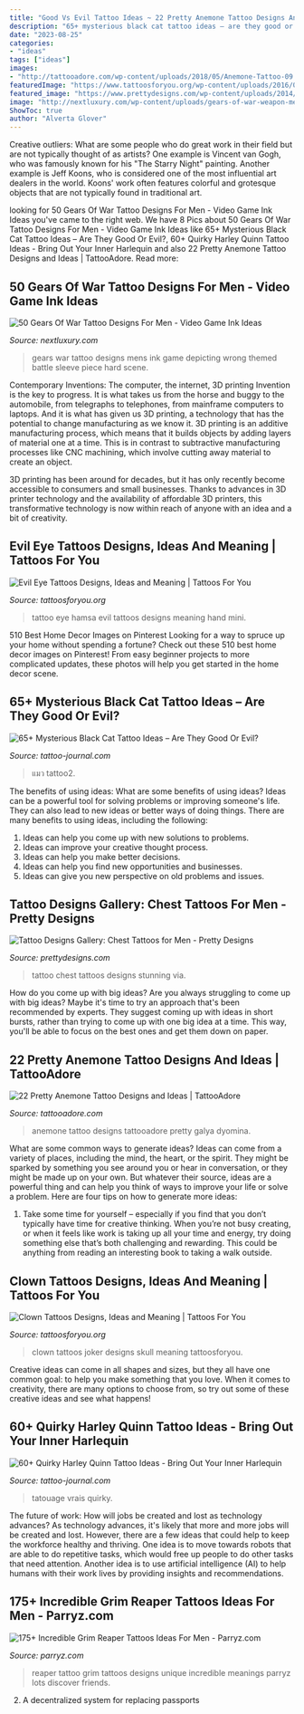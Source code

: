 ```yaml
---
title: "Good Vs Evil Tattoo Ideas ~ 22 Pretty Anemone Tattoo Designs And Ideas"
description: "65+ mysterious black cat tattoo ideas – are they good or evil?"
date: "2023-08-25"
categories:
- "ideas"
tags: ["ideas"]
images:
- "http://tattooadore.com/wp-content/uploads/2018/05/Anemone-Tattoo-09.jpg"
featuredImage: "https://www.tattoosforyou.org/wp-content/uploads/2016/05/Clown-Tattoos-for-Men.jpg"
featured_image: "https://www.prettydesigns.com/wp-content/uploads/2014/10/Stunning-Chest-Tattoo.jpg"
image: "http://nextluxury.com/wp-content/uploads/gears-of-war-weapon-mens-leg-tattoo.jpg"
ShowToc: true
author: "Alverta Glover"
---
```



Creative outliers: What are some people who do great work in their field but are not typically thought of as artists?
One example is Vincent van Gogh, who was famously known for his "The Starry Night" painting. Another example is Jeff Koons, who is considered one of the most influential art dealers in the world. Koons' work often features colorful and grotesque objects that are not typically found in traditional art.

	

		
looking for 50 Gears Of War Tattoo Designs For Men - Video Game Ink Ideas you've came to the right web. We have 8 Pics about 50 Gears Of War Tattoo Designs For Men - Video Game Ink Ideas like 65+ Mysterious Black Cat Tattoo Ideas – Are They Good Or Evil?, 60+ Quirky Harley Quinn Tattoo Ideas - Bring Out Your Inner Harlequin and also 22 Pretty Anemone Tattoo Designs and Ideas | TattooAdore. Read more:
		
    
## 50 Gears Of War Tattoo Designs For Men - Video Game Ink Ideas

<img loading=lazy src="http://nextluxury.com/wp-content/uploads/gears-of-war-weapon-mens-leg-tattoo.jpg" onerror="this.onerror=null;this.src='https://tse2.mm.bing.net/th?id=OIP.CTZvkxxKO8uspuHNQcRaGgHaJ7&amp;pid=15.1';" alt="50 Gears Of War Tattoo Designs For Men - Video Game Ink Ideas">

_Source: nextluxury.com_

>gears war tattoo designs mens ink game depicting wrong themed battle sleeve piece hard scene. 

	

Contemporary Inventions: The computer, the internet, 3D printing
Invention is the key to progress. It is what takes us from the horse and buggy to the automobile, from telegraphs to telephones, from mainframe computers to laptops. And it is what has given us 3D printing, a technology that has the potential to change manufacturing as we know it.
3D printing is an additive manufacturing process, which means that it builds objects by adding layers of material one at a time. This is in contrast to subtractive manufacturing processes like CNC machining, which involve cutting away material to create an object.

3D printing has been around for decades, but it has only recently become accessible to consumers and small businesses. Thanks to advances in 3D printer technology and the availability of affordable 3D printers, this transformative technology is now within reach of anyone with an idea and a bit of creativity.

    
## Evil Eye Tattoos Designs, Ideas And Meaning | Tattoos For You

<img loading=lazy src="https://www.tattoosforyou.org/wp-content/uploads/2016/05/Small-Evil-Eye-Tattoo.jpg" onerror="this.onerror=null;this.src='https://tse1.mm.bing.net/th?id=OIP.DyCN7FNJww3PF4sOCb2nAgHaKE&amp;pid=15.1';" alt="Evil Eye Tattoos Designs, Ideas and Meaning | Tattoos For You">

_Source: tattoosforyou.org_

>tattoo eye hamsa evil tattoos designs meaning hand mini. 

	

510 Best Home Decor Images on Pinterest
Looking for a way to spruce up your home without spending a fortune? Check out these 510 best home decor images on Pinterest! From easy beginner projects to more complicated updates, these photos will help you get started in the home decor scene.

    
## 65+ Mysterious Black Cat Tattoo Ideas – Are They Good Or Evil?

<img loading=lazy src="https://tattoo-journal.com/wp-content/uploads/2016/08/black-cat-tattoo2-650x650.jpg" onerror="this.onerror=null;this.src='https://tse2.mm.bing.net/th?id=OIP.jDH072shM6JdQHVwI6atGQHaHa&amp;pid=15.1';" alt="65+ Mysterious Black Cat Tattoo Ideas – Are They Good Or Evil?">

_Source: tattoo-journal.com_

>แมว tattoo2. 

	

The benefits of using ideas: What are some benefits of using ideas?
Ideas can be a powerful tool for solving problems or improving someone's life. They can also lead to new ideas or better ways of doing things. There are many benefits to using ideas, including the following: 
1. Ideas can help you come up with new solutions to problems.
2. Ideas can improve your creative thought process. 
3. Ideas can help you make better decisions. 
4. Ideas can help you find new opportunities and businesses. 
5. Ideas can give you new perspective on old problems and issues.

    
## Tattoo Designs Gallery: Chest Tattoos For Men - Pretty Designs

<img loading=lazy src="https://www.prettydesigns.com/wp-content/uploads/2014/10/Stunning-Chest-Tattoo.jpg" onerror="this.onerror=null;this.src='https://tse2.mm.bing.net/th?id=OIP.xBDuquf_kBUZUG0UWVVm6gHaLH&amp;pid=15.1';" alt="Tattoo Designs Gallery: Chest Tattoos for Men - Pretty Designs">

_Source: prettydesigns.com_

>tattoo chest tattoos designs stunning via. 

	

How do you come up with big ideas?
Are you always struggling to come up with big ideas? Maybe it's time to try an approach that's been recommended by experts. They suggest coming up with ideas in short bursts, rather than trying to come up with one big idea at a time. This way, you'll be able to focus on the best ones and get them down on paper.

    
## 22 Pretty Anemone Tattoo Designs And Ideas | TattooAdore

<img loading=lazy src="http://tattooadore.com/wp-content/uploads/2018/05/Anemone-Tattoo-09.jpg" onerror="this.onerror=null;this.src='https://tse2.mm.bing.net/th?id=OIP.nbQUp40yv4evfohxkUZZtwHaIV&amp;pid=15.1';" alt="22 Pretty Anemone Tattoo Designs and Ideas | TattooAdore">

_Source: tattooadore.com_

>anemone tattoo designs tattooadore pretty galya dyomina. 

	

What are some common ways to generate ideas?
Ideas can come from a variety of places, including the mind, the heart, or the spirit. They might be sparked by something you see around you or hear in conversation, or they might be made up on your own. But whatever their source, ideas are a powerful thing and can help you think of ways to improve your life or solve a problem. Here are four tips on how to generate more ideas: 
1. Take some time for yourself – especially if you find that you don’t typically have time for creative thinking. When you’re not busy creating, or when it feels like work is taking up all your time and energy, try doing something else that’s both challenging and rewarding. This could be anything from reading an interesting book to taking a walk outside. 

    
## Clown Tattoos Designs, Ideas And Meaning | Tattoos For You

<img loading=lazy src="https://www.tattoosforyou.org/wp-content/uploads/2016/05/Clown-Tattoos-for-Men.jpg" onerror="this.onerror=null;this.src='https://tse4.mm.bing.net/th?id=OIP.GSRh-nC_oA6NR-lWImVitgHaJ4&amp;pid=15.1';" alt="Clown Tattoos Designs, Ideas and Meaning | Tattoos For You">

_Source: tattoosforyou.org_

>clown tattoos joker designs skull meaning tattoosforyou. 

	

Creative ideas can come in all shapes and sizes, but they all have one common goal: to help you make something that you love. When it comes to creativity, there are many options to choose from, so try out some of these creative ideas and see what happens!

    
## 60+ Quirky Harley Quinn Tattoo Ideas - Bring Out Your Inner Harlequin

<img loading=lazy src="https://tattoo-journal.com/wp-content/uploads/2017/01/Harley-Quinn-Tattoo-53-765x771.jpg" onerror="this.onerror=null;this.src='https://tse4.mm.bing.net/th?id=OIP.dIo6MW8_EOU1Nb4NIo2XKwHaHd&amp;pid=15.1';" alt="60+ Quirky Harley Quinn Tattoo Ideas - Bring Out Your Inner Harlequin">

_Source: tattoo-journal.com_

>tatouage vrais quirky. 

	

The future of work: How will jobs be created and lost as technology advances?
As technology advances, it's likely that more and more jobs will be created and lost. However, there are a few ideas that could help to keep the workforce healthy and thriving. One idea is to move towards robots that are able to do repetitive tasks, which would free up people to do other tasks that need attention. Another idea is to use artificial intelligence (AI) to help humans with their work lives by providing insights and recommendations.

    
## 175+ Incredible Grim Reaper Tattoos Ideas For Men - Parryz.com

<img loading=lazy src="http://parryz.com/wp-content/uploads/2017/10/mind-blowing-grim-reaper-tattoo.jpg" onerror="this.onerror=null;this.src='https://tse4.mm.bing.net/th?id=OIP.t3Qtyku0EBGFAaURg1-L0wHaHa&amp;pid=15.1';" alt="175+ Incredible Grim Reaper Tattoos Ideas For Men - Parryz.com">

_Source: parryz.com_

>reaper tattoo grim tattoos designs unique incredible meanings parryz lots discover friends. 

	

2. A decentralized system for replacing passports 

